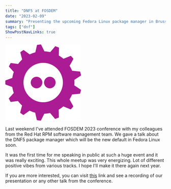 ```yaml
---
title: "DNF5 at FOSDEM"
date: "2023-02-09"
summary: "Presenting the upcoming Fedora Linux package manager in Brussels"
tags: ["dnf"]
ShowPostNavLinks: true
---
```


![fosdem-logo](/posts/images/fosdem-logo.png "FOSDEM logo")

Last weekend I've attended FOSDEM 2023 conference with my colleagues from the Red Hat RPM software management team. We gave a talk about the DNF5 package manager which will be the new default in Fedora Linux soon. 

It was the first time for me speaking in public at such a huge event and it was really exciting. This whole meetup was very energizing. Lot of different positive vibes from various tracks. I hope I'll make it there again next year.

If you are more interested, you can visit [this](https://fosdem.org/2023/schedule/event/dnf5/) link and see a recording of our presentation or any other talk from the conference.